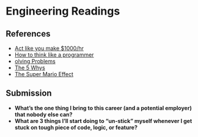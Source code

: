 # Engineering Readings

## References

* [Act like you make $1000/hr](https://anthony-moore.medium.com/pretend-your-time-is-worth-1-000-hour-and-youll-become-100x-more-productive-6ab2302b8e8c)
* [How to think like a programmer](https://medium.freecodecamp.org/how-to-think-like-a-programmer-lessons-in-problem-solving-d1d8bf1de7d2)
* [olving Problems](https://simpleprogrammer.com/solving-problems-breaking-it-down/)
* [The 5 Whys](https://www.mindtools.com/pages/article/newTMC_5W.htm)
* [The Super Mario Effect](https://www.youtube.com/watch?v=9vJRopau0g0)

## Submission

* **What’s the one thing I bring to this career (and a potential employer) that nobody else can?**
* **What are 3 things I’ll start doing to “un-stick” myself whenever I get stuck on tough piece of code, logic, or feature?**
